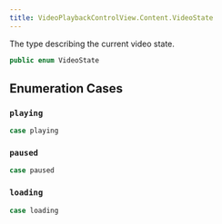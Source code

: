 ```yaml
---
title: VideoPlaybackControlView.Content.VideoState
---
```


The type describing the current video state.

``` swift
public enum VideoState 
```

## Enumeration Cases

### `playing`

``` swift
case playing
```

### `paused`

``` swift
case paused
```

### `loading`

``` swift
case loading
```
